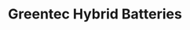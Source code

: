 ---
title: "Greentec Hybrid Batteries"
url: /sacramento/greentec-hybrid-batteries/
shop: car parts
---